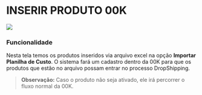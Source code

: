 # INSERIR PRODUTO 00K

![](http://developers.connectparts.com.br/imagens/listagemProdutos_01.png)

### Funcionalidade

Nesta tela temos os produtos inseridos via arquivo excel na opção **Importar Planilha de Custo**. O sistema fará um cadastro dentro da 00K para que os produtos que estão no arquivo possam entrar no processo DropShipping.

>**Observação:** Caso o produto não seja ativado, ele irá percorrer o fluxo normal da 00K.
